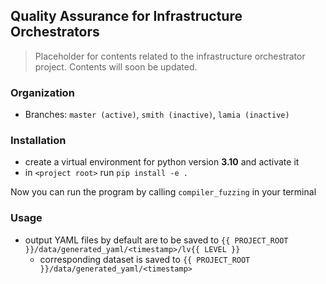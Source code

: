 ## Quality Assurance for Infrastructure Orchestrators 

> Placeholder for contents related to the infrastructure orchestrator project. Contents will soon be updated. 

### Organization

- Branches: `master (active)`, `smith (inactive)`, `lamia (inactive)`

### Installation
* create a virtual environment for python version **3.10** and activate it
* in `<project root>` run `pip install -e .` 

Now you can run the program by calling `compiler_fuzzing` in your terminal

### Usage
* output YAML files by default are to be saved to `{{ PROJECT_ROOT }}/data/generated_yaml/<timestamp>/lv{{ LEVEL }}`
  * corresponding dataset is saved to `{{ PROJECT_ROOT }}/data/generated_yaml/<timestamp>`
